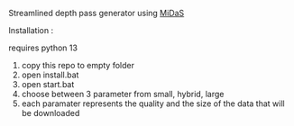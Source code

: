 Streamlined depth pass generator using [MiDaS](https://github.com/isl-org/MiDaS)

Installation :

requires python 13

1. copy this repo to empty folder
2. open install.bat
3. open start.bat
4. choose between 3 parameter from small, hybrid, large
5. each paramater represents the quality and the size of the data that will be downloaded

